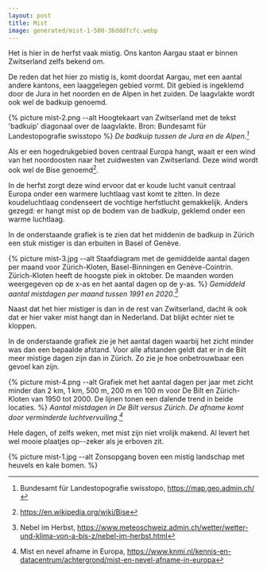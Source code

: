 ```yaml
---
layout: post
title: Mist
image: generated/mist-1-500-36dddfcfc.webp
---
```


Het is hier in de herfst vaak mistig. Ons kanton Aargau staat er binnen Zwitserland zelfs bekend om.

De reden dat het hier zo mistig is, komt doordat Aargau, met een aantal andere kantons, een laaggelegen gebied vormt. Dit gebied is ingeklemd door de Jura in het noorden en de Alpen in het zuiden. De laagvlakte wordt ook wel de badkuip genoemd.

{% picture mist-2.png --alt Hoogtekaart van Zwitserland met de tekst 'badkuip' diagonaal over de laagvlakte. Bron: Bundesamt für Landestopografie swisstopo %}
_De badkuip tussen de Jura en de Alpen.[^3]_

Als er een hogedrukgebied boven centraal Europa hangt, waait er een wind van het noordoosten naar het zuidwesten van Zwitserland. Deze wind wordt ook wel de Bise genoemd[^1].

In de herfst zorgt deze wind ervoor dat er koude lucht vanuit centraal Europa onder een warmere luchtlaag vast komt te zitten. In deze koudeluchtlaag condenseert de vochtige herfstlucht gemakkelijk. Anders gezegd: er hangt mist op de bodem van de badkuip, geklemd onder een warme luchtlaag.

In de onderstaande grafiek is te zien dat het middenin de badkuip in Zürich een stuk mistiger is dan erbuiten in Basel of Genève.

{% picture mist-3.jpg --alt Staafdiagram met de gemiddelde aantal dagen per maand voor Zürich-Kloten, Basel-Binningen en Genève-Cointrin. Zürich-Kloten heeft de hoogste piek in oktober. De maanden worden weergegeven op de x-as en het aantal dagen op de y-as. %}
_Gemiddeld aantal mistdagen per maand tussen 1991 en 2020.[^2]_

Naast dat het hier mistiger is dan in de rest van Zwitserland, dacht ik ook dat er hier vaker mist hangt dan in Nederland. Dat blijkt echter niet te kloppen.

In de onderstaande grafiek zie je het aantal dagen waarbij het zicht minder was dan een bepaalde afstand. Voor alle afstanden geldt dat er in de Bilt meer mistige dagen zijn dan in Zürich. Zo zie je hoe onbetrouwbaar een gevoel kan zijn.

{% picture mist-4.png --alt Grafiek met het aantal dagen per jaar met zicht minder dan 2 km, 1 km, 500 m, 200 m en 100 m voor De Bilt en Zürich-Kloten van 1950 tot 2000. De lijnen tonen een dalende trend in beide locaties. %}
_Aantal mistdagen in De Bilt versus Zürich. De afname komt door verminderde luchtvervuiling.[^4]_

Hele dagen, of zelfs weken, met mist zijn niet vrolijk makend. Al levert het wel mooie plaatjes op--zeker als je erboven zit.

{% picture mist-1.jpg --alt Zonsopgang boven een mistig landschap met heuvels en kale bomen. %}

[^1]: <https://en.wikipedia.org/wiki/Bise>
[^2]: Nebel im Herbst, <https://www.meteoschweiz.admin.ch/wetter/wetter-und-klima-von-a-bis-z/nebel-im-herbst.html>
[^3]: Bundesamt für Landestopografie swisstopo, <https://map.geo.admin.ch/>
[^4]: Mist en nevel afname in Europa, <https://www.knmi.nl/kennis-en-datacentrum/achtergrond/mist-en-nevel-afname-in-europa>
